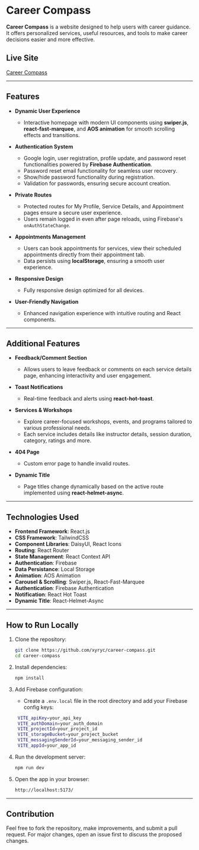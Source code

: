 # Career Compass

**Career Compass** is a website designed to help users with career guidance. It offers personalized services, useful resources, and tools to make career decisions easier and more effective.

## Live Site

[Career Compass](https://career-compass-2abf6.web.app/)

---

## Features

- **Dynamic User Experience**

  - Interactive homepage with modern UI components using **swiper.js**, **react-fast-marquee**, and **AOS animation** for smooth scrolling effects and transitions.

- **Authentication System**

  - Google login, user registration, profile update, and password reset functionalities powered by **Firebase Authentication**.
  - Password reset email functionality for seamless user recovery.
  - Show/hide password functionality during registration.
  - Validation for passwords, ensuring secure account creation.

- **Private Routes**

  - Protected routes for My Profile, Service Details, and Appointment pages ensure a secure user experience.
  - Users remain logged in even after page reloads, using Firebase's `onAuthStateChange`.

- **Appointments Management**

  - Users can book appointments for services, view their scheduled appointments directly from their appointment tab.
  - Data persists using **localStorage**, ensuring a smooth user experience.

- **Responsive Design**

  - Fully responsive design optimized for all devices.

- **User-Friendly Navigation**
  - Enhanced navigation experience with intuitive routing and React components.

---

## Additional Features

- **Feedback/Comment Section**

  - Allows users to leave feedback or comments on each service details page, enhancing interactivity and user engagement.

- **Toast Notifications**

  - Real-time feedback and alerts using **react-hot-toast**.

- **Services & Workshops**

  - Explore career-focused workshops, events, and programs tailored to various professional needs.
  - Each service includes details like instructor details, session duration, category, ratings and more.

- **404 Page**

  - Custom error page to handle invalid routes.

- **Dynamic Title**
  - Page titles change dynamically based on the active route implemented using **react-helmet-async**.

---

## Technologies Used

- **Frontend Framework**: React.js
- **CSS Framework**: TailwindCSS
- **Component Libraries**: DaisyUI, React Icons
- **Routing**: React Router
- **State Management**: React Context API
- **Authentication**: Firebase
- **Data Persistance**: Local Storage
- **Animation**: AOS Animation
- **Carousel & Scrolling**: Swiper.js, React-Fast-Marquee
- **Authentication**: Firebase Authentication
- **Notification**: React Hot Toast
- **Dynamic Title**: React-Helmet-Async

---

## How to Run Locally

1. Clone the repository:
   ```bash
   git clone https://github.com/xyryc/career-compass.git
   cd career-compass
   ```
2. Install dependencies:
   ```bash
   npm install
   ```
3. Add Firebase configuration:

   - Create a `.env.local` file in the root directory and add your Firebase config keys:

   ```bash
    VITE_apiKey=your_api_key
    VITE_authDomain=your_auth_domain
    VITE_projectId=your_project_id
    VITE_storageBucket=your_project_bucket
    VITE_messagingSenderId=your_messaging_sender_id
    VITE_appId=your_app_id
   ```

4. Run the development server:
   ```bash
   npm run dev
   ```
5. Open the app in your browser:
   ```bash
   http://localhost:5173/
   ```
---

## Contribution
Feel free to fork the repository, make improvements, and submit a pull request. For major changes, open an issue first to discuss the proposed changes.